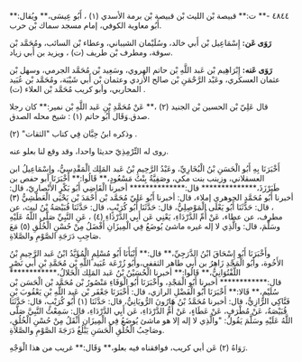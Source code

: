 ٤٨٤٤ -** ت:** قبيصة بْن الليث بْن قبيصة بْن برمة الأسدي (١) ، أَبُو عِيسَى،** ويُقال:** أَبُو معاوية الكوفي، إمام مسجد سماك بْن حرب.

**رَوَى عَن:** إِسْمَاعِيل بْن أَبي خالد، وسُلَيْمان الشيباني، وعطاء بْن السائب، ومُحَمَّد بْن سوقة، ومطرف بْن طريف (ت) ، ويزيد بن أَبي زياد.

**رَوَى عَنه:** إِبْرَاهِيم بْن عَبد اللَّهِ بْن حاتم الهروي، وسَعِيد بْن مُحَمَّد الجرمي، وسهل بْن عثمان العسكري، وعَبْد الرَّحْمَنِ بْن صالح الأزدي وعثمان بْن أَبي شَيْبَة، ومُحَمَّد بْن عُبَيد المحاربي، وأبو كريب مُحَمَّد بْن العلاء (ت) .

قال عَلِيّ بْن الحسين بْن الجنيد (٢) ،** عَنْ مُحَمَّدِ بْنِ عَبد اللَّهِ بْن نمير:** كان رجلا صدق.وَقَال أَبُو حاتم (١) : شيخ محله الصدق.

وذكره ابنُ حِبَّان فِي كتاب "الثقات" (٢) .

روى له التِّرْمِذِيّ حديثا واحدا، وقد وقع لنا بعلو عنه.

أَخْبَرَنَا بِهِ أَبُو الْحَسَنِ بْنُ الْبُخَارِيِّ، وعَبْدُ الرَّحِيمِ بْنُ عَبد المَلِك الْمَقْدِسِيُّ، وإِسْمَاعِيلُ ابن العسقلاني، وزينب بنت مكي، وصَفِيَّةُ بِنْتُ مَسْعُودٍ،** قَالُوا:** أَخْبَرَنَا أبو حفص بن طَبَرْزَذَ،************** قال:************** أخبرنا الْقَاضِي أَبُو بَكْرٍ الأَنْصارِيّ، قال: أخبرنا أَبُو مُحَمَّدٍ الجوهري إملاء، قال: أخبرنا أَبُو عَلِيّ مُحَمَّد بْن أَحْمَدَ بْن يَحْيَى الْعَطَشِيُّ (٣) ، قال: حَدَّثَنَا أَبُو يَعْلَى الْمَوْصِلِيُّ، قال: حَدَّثَنَا أَبُو كُرَيْبٍ، قال: حَدَّثَنَا قُبَيْصَةُ بْنُ ليث، عن مطرف، عن عطاء، عَنْ أُمِّ الدَّرْدَاءِ، يَعْنِي عَن أَبِي الدَّرْدَاءِ (٤) ، عَنِ النَّبِيِّ صَلَّى اللَّهُ عَلَيْهِ وسَلَّمَ، قال: والَّذِي لا إله غيره ماشئ يُوضَعُ فِي الْمِيزَانِ أَفْضَلُ مِنْ حُسْنِ الْخُلُقِ (٥) مَعَ صَاحِبِ دَرَجَةِ الصَّوْمِ والصَّلاةِ.

وأَخْبَرَنَا أَبُو إِسْحَاقَ ابْنُ الدَّرَجِيِّ،** قال:** أَنْبَأَنَا أَبُو مُسْلِمٍ الْمُؤَيَّدُ ابْنُ عَبد الرَّحِيمِ بْنُ الأَخُوة، وأَبُو الْمَجْدِ زَاهِرُ بن أَبي طاهر الثقفي،وأَبُو زُرْعَة عُبَيد اللَّهِ بْن مُحَمَّدِ بْنِ أَبي نَصْرٍ اللَّفْتُوَانِيُّ،** قَالُوا:** أخبرنا الْحُسَيْنُ بْنُ عَبد المَلِك الْخَلالُ،************ قال:************ أخبرنا أَبُو الْمَجْدِ، وأَخْبَرَنَا أَبُو الْوَفَاءِ مَنْصُورُ بْن مُحَمَّد بْن الْحَسَن بْن سُلَيْمٍ،** قَالا:** أَخْبَرَنَا أَبُو الْفَضْلِ الرازي، قال: أَخْبَرَنَا جَعْفَر بْن عَبد اللَّهِ بْنِ يَعْقُوبَ بْنِ فَنَّاكِي الرَّازِيُّ، قال: أخبرنا مُحَمَّدُ بْنُ هَارُونَ الرُّويَانِيُّ، قال: حَدَّثَنَا (١) أَبُو كُرَيْبٍ، قال: حَدَّثَنَا قُبَيْصَةُ، عَنْ مُطْرَفٍ، عَنْ عَطَاءٍ، عَنْ أُمُّ الدَّرْدَاءِ، عَن أَبِي الدَّرْدَاءِ، قال: سَمِعْتُ النَّبِيَّ صَلَّى اللَّهُ عَلَيْهِ وسَلَّمَ يَقُولُ: "والَّذِي لا إله إلا هو ماشئ يُوضَعُ فِي الْمِيزَانِ أَثْقَلُ مِنْ حُسْنِ الْخُلُقِ، وصَاحِبُ الْخُلُقِ الْحَسَنِ يَبْلُغُ دَرَجَةَ الصَّوْمِ والصَّلاةِ.

رَوَاهُ (٢) عَن أبي كريب، فوافقناه فيه بعلو،** وَقَال:** غريب من هذا الْوَجْهِ.